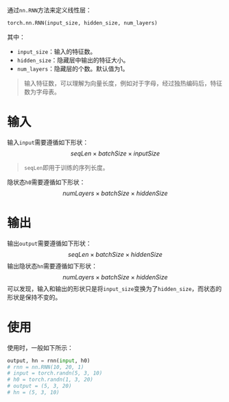 通过`nn.RNN`方法来定义线性层：
```python
torch.nn.RNN(input_size, hidden_size, num_layers)
```
其中：
- `input_size`：输入的特征数。
- `hidden_size`：隐藏层中输出的特征大小。
- `num_layers`：隐藏层的个数。默认值为1。

> 输入特征数，可以理解为向量长度，例如对于字母，经过独热编码后，特征数为字母表。

# 输入

输入`input`需要遵循如下形状：
$$
seqLen \times batchSize \times inputSize
$$
> `seqLen`即用于训练的序列长度。

隐状态`h0`需要遵循如下形状：
$$
numLayers \times batchSize \times hiddenSize
$$
# 输出
输出`output`需要遵循如下形状：
$$
seqLen \times batchSize \times hiddenSize
$$
输出隐状态`hn`需要遵循如下形状：
$$
numLayers \times batchSize \times hiddenSize
$$
可以发现，输入和输出的形状只是将`input_size`变换为了`hidden_size`，而状态的形状是保持不变的。

# 使用
使用时，一般如下所示：
```python
output, hn = rnn(input, h0)
# rnn = nn.RNN(10, 20, 1)
# input = torch.randn(5, 3, 10)
# h0 = torch.randn(1, 3, 20)
# output = (5, 3, 20)
# hn = (5, 3, 10)
```

